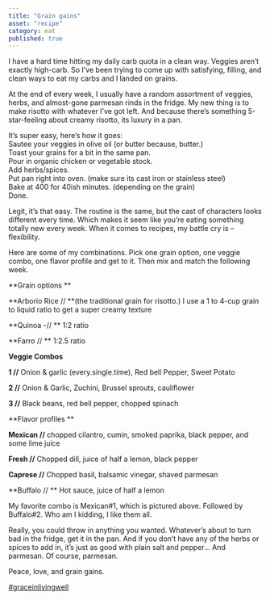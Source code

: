 ```yaml
---
title: "Grain gains"
asset: "recipe" 
category: eat
published: true
---
```


I have a hard time hitting my daily carb quota in a clean way. Veggies aren’t exactly high-carb. So I’ve been trying to come up with satisfying, filling, and clean ways to eat my carbs and I landed on grains.

At the end of every week, I usually have a random assortment of veggies, herbs, and almost-gone parmesan rinds in the fridge. My new thing is to make risotto with whatever I’ve got left. And because there’s something 5-star-feeling about creamy risotto, its luxury in a pan.

It’s super easy, here’s how it goes:
<br/>Sautee your veggies in olive oil (or butter because, butter.)
<br/>Toast your grains for a bit in the same pan.
<br/>Pour in organic chicken or vegetable stock.
<br/>Add herbs/spices.
<br/>Put pan right into oven. (make sure its cast iron or stainless steel)
<br/>Bake at 400 for 40ish minutes. (depending on the grain)
<br/>Done.

Legit, it’s that easy. The routine is the same, but the cast of characters looks different every time. Which makes it seem like you’re eating something totally new every week. When it comes to recipes, my battle cry is – flexibility. 

Here are some of my combinations. Pick one grain option, one veggie combo, one flavor profile and get to it. Then mix and match the following week.

**Grain options **

**Arborio Rice // **(the traditional grain for risotto.) I use a 1 to 4-cup grain to liquid ratio to get a super creamy texture

**Quinoa -// ** 1:2 ratio

**Farro // ** 1:2.5 ratio

**Veggie Combos**

**1 //** Onion & garlic (every.single.time), Red bell Pepper, Sweet Potato

**2 //** Onion & Garlic, Zuchini, Brussel sprouts, cauliflower

**3 //** Black beans, red bell pepper, chopped spinach

**Flavor profiles **

**Mexican //** chopped cilantro, cumin, smoked paprika, black pepper, and some lime juice

**Fresh //** Chopped dill, juice of half a lemon, black pepper

**Caprese //** Chopped basil, balsamic vinegar, shaved parmesan

**Buffalo // ** Hot sauce, juice of half a lemon

My favorite combo is Mexican#1, which is pictured above. Followed by Buffalo#2. Who am I kidding, I like them all.

Really, you could throw in anything you wanted. Whatever’s about to turn bad in the fridge, get it in the pan. And if you don’t have any of the herbs or spices to add in, it’s just as good with plain salt and pepper... And parmesan. Of course, parmesan.

Peace, love, and grain gains.

[#graceinlivingwell]( https://www.instagram.com/explore/tags/graceinlivingwell/)
